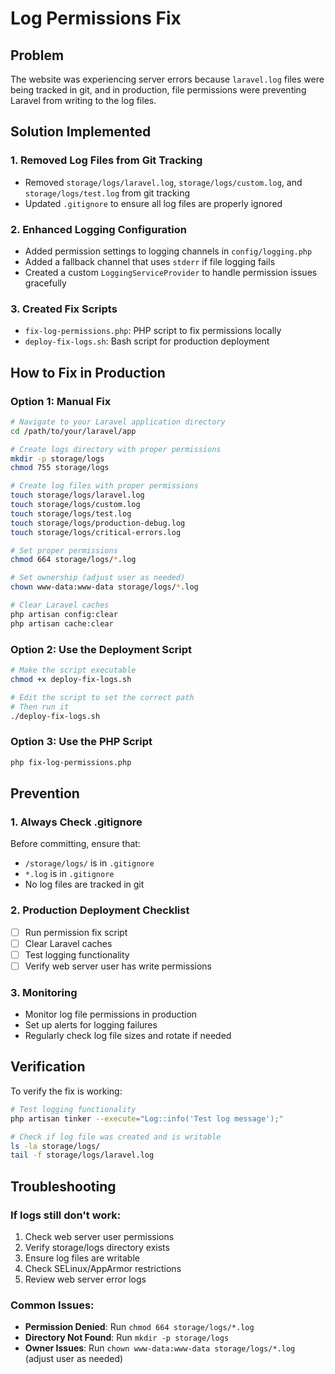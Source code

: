 # Log Permissions Fix

## Problem
The website was experiencing server errors because `laravel.log` files were being tracked in git, and in production, file permissions were preventing Laravel from writing to the log files.

## Solution Implemented

### 1. Removed Log Files from Git Tracking
- Removed `storage/logs/laravel.log`, `storage/logs/custom.log`, and `storage/logs/test.log` from git tracking
- Updated `.gitignore` to ensure all log files are properly ignored

### 2. Enhanced Logging Configuration
- Added permission settings to logging channels in `config/logging.php`
- Added a fallback channel that uses `stderr` if file logging fails
- Created a custom `LoggingServiceProvider` to handle permission issues gracefully

### 3. Created Fix Scripts
- `fix-log-permissions.php`: PHP script to fix permissions locally
- `deploy-fix-logs.sh`: Bash script for production deployment

## How to Fix in Production

### Option 1: Manual Fix
```bash
# Navigate to your Laravel application directory
cd /path/to/your/laravel/app

# Create logs directory with proper permissions
mkdir -p storage/logs
chmod 755 storage/logs

# Create log files with proper permissions
touch storage/logs/laravel.log
touch storage/logs/custom.log
touch storage/logs/test.log
touch storage/logs/production-debug.log
touch storage/logs/critical-errors.log

# Set proper permissions
chmod 664 storage/logs/*.log

# Set ownership (adjust user as needed)
chown www-data:www-data storage/logs/*.log

# Clear Laravel caches
php artisan config:clear
php artisan cache:clear
```

### Option 2: Use the Deployment Script
```bash
# Make the script executable
chmod +x deploy-fix-logs.sh

# Edit the script to set the correct path
# Then run it
./deploy-fix-logs.sh
```

### Option 3: Use the PHP Script
```bash
php fix-log-permissions.php
```

## Prevention

### 1. Always Check .gitignore
Before committing, ensure that:
- `/storage/logs/` is in `.gitignore`
- `*.log` is in `.gitignore`
- No log files are tracked in git

### 2. Production Deployment Checklist
- [ ] Run permission fix script
- [ ] Clear Laravel caches
- [ ] Test logging functionality
- [ ] Verify web server user has write permissions

### 3. Monitoring
- Monitor log file permissions in production
- Set up alerts for logging failures
- Regularly check log file sizes and rotate if needed

## Verification

To verify the fix is working:

```bash
# Test logging functionality
php artisan tinker --execute="Log::info('Test log message');"

# Check if log file was created and is writable
ls -la storage/logs/
tail -f storage/logs/laravel.log
```

## Troubleshooting

### If logs still don't work:
1. Check web server user permissions
2. Verify storage/logs directory exists
3. Ensure log files are writable
4. Check SELinux/AppArmor restrictions
5. Review web server error logs

### Common Issues:
- **Permission Denied**: Run `chmod 664 storage/logs/*.log`
- **Directory Not Found**: Run `mkdir -p storage/logs`
- **Owner Issues**: Run `chown www-data:www-data storage/logs/*.log` (adjust user as needed) 